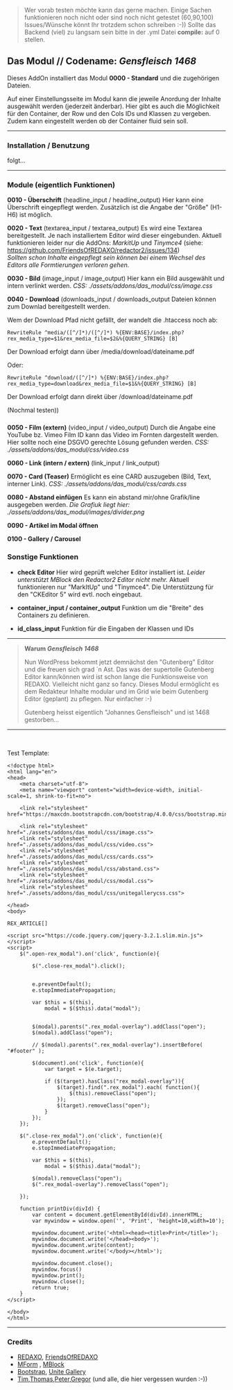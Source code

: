 > Wer vorab testen möchte kann das gerne machen. 
> Einige Sachen funktionieren noch nicht oder sind noch nicht getestet (60,90,100)
> Issues/Wünsche könnt Ihr trotzdem schon schreiben :-))
> Sollte das Backend (viel) zu langsam sein bitte in der .yml Datei **compile:** auf 0 stellen.
>



## Das Modul // Codename: _Gensfleisch 1468_ 

Dieses AddOn installiert das Modul **0000 - Standard** und die zugehörigen Dateien.

Auf einer Einstellungsseite im Modul kann die jeweile Anordung der Inhalte ausgewählt werden (jederzeit änderbar). Hier gibt es auch die Möglichkeit für den Container, der Row und den Cols IDs und Klassen zu vergeben. Zudem kann eingestellt werden ob der Container fluid sein soll.


---

### Installation / Benutzung

folgt...


---
### Module (eigentlich Funktionen)

**0010 - Überschrift** (headline_input / headline_output) 
Hier kann eine Überschrift eingepflegt werden. Zusätzlich ist die Angabe der "Größe" (H1-H6) ist möglich.

**0020 - Text** (textarea_input / textarea_output)
Es wird eine Textarea bereitgestellt. Je nach installiertem Editor wird dieser eingebunden. Aktuell funktionieren leider nur die AddOns: _MarkitUp_ und _Tinymce4_ (siehe: https://github.com/FriendsOfREDAXO/redactor2/issues/134)<br/>_Sollten schon Inhalte eingepflegt sein können bei einem Wechsel des Editors alle Formtierungen verloren gehen._


**0030 - Bild** (image_input / image_output)
Hier kann ein Bild ausgewählt und intern verlinkt werden.
*CSS: ./assets/addons/das_modul/css/image.css*  

**0040 - Download** (downloads_input / downloads_output
Dateien können zum Downlad bereitgestellt werden.

Wem der Download Pfad nicht gefällt, der wandelt die .htaccess noch ab:

    RewriteRule ^media/([^/]*)/([^/]*) %{ENV:BASE}/index.php?rex_media_type=$1&rex_media_file=$2&%{QUERY_STRING} [B]

Der Download erfolgt dann über /media/download/dateiname.pdf</p>

Oder:

    RewriteRule ^download/([^/]*) %{ENV:BASE}/index.php?rex_media_type=download&rex_media_file=$1&%{QUERY_STRING} [B]

Der Download erfolgt dann direkt über /download/dateiname.pdf

(Nochmal testen))

###
 
**0050 - Film (extern)** (video_input / video_output)
Durch die Angabe eine YouTube bz. Vimeo Film ID kann das Video im Fornten dargestellt werden. Hier sollte noch eine DSGVO gerechte Lösung gefunden werden.
*CSS: ./assets/addons/das_modul/css/video.css*


**0060 - Link (intern / extern)** (link_input / link_output)

**0070 - Card (Teaser)**
Ermöglicht es eine CARD auszugeben (Bild, Text, interner Link). *CSS: ./assets/addons/das_modul/css/cards.css*  

**0080 - Abstand einfügen**
Es kann ein abstand mir/ohne Grafik/line ausgegeben werden.
*Die Grafiuk liegt hier: ./assets/addons/das_modul/images/divider.png* 


**0090 - Artikel im Modal öffnen**

**0100 - Gallery / Carousel**



### Sonstige Funktionen

- **check Editor**
Hier wird geprüft welcher Editor installiert ist. _Leider unterstützt MBlock den Redactor2 Editor nicht mehr._ Aktuell funktionieren nur "MarkItUp" und "Tinymce4". Die Unterstützung für den "CKEditor 5" wird evtl. noch eingebaut. 

- **container_input / container_output**
Funktion um die "Breite" des Containers zu definieren. 

- **id_class_input**
Funktion für die Eingaben der Klassen und IDs

---

> **Warum _Gensfleisch 1468_**
>
> Nun WordPress bekommt jetzt demnächst den "Gutenberg" Editor und die freuen sich grad ´n Ast. Das was der supertolle Gutenberg Editor kann/können wird ist schon lange die Funktionsweise von REDAXO. Vielleicht nicht ganz so fancy. Dieses Modul ermöglicht es dem Redakteur Inhalte modular und im Grid wie beim Gutenberg Editor (geplant) zu pflegen. Nur einfacher :-)  
>
> Gutenberg heisst eigentlich "Johannes Gensfleisch" und ist 1468 gestorben...


---
<br/>

Test Template:

```
<!doctype html>
<html lang="en">
<head>
    <meta charset="utf-8">
    <meta name="viewport" content="width=device-width, initial-scale=1, shrink-to-fit=no">

    <link rel="stylesheet" href="https://maxcdn.bootstrapcdn.com/bootstrap/4.0.0/css/bootstrap.min.css">

    <link rel="stylesheet" href="./assets/addons/das_modul/css/image.css">
    <link rel="stylesheet" href="./assets/addons/das_modul/css/video.css">
    <link rel="stylesheet" href="./assets/addons/das_modul/css/cards.css">
    <link rel="stylesheet" href="./assets/addons/das_modul/css/abstand.css">
    <link rel="stylesheet" href="./assets/addons/das_modul/css/modal.css">
    <link rel="stylesheet" href="./assets/addons/das_modul/css/unitegallerycss.css">

</head>
<body>

REX_ARTICLE[]

<script src="https://code.jquery.com/jquery-3.2.1.slim.min.js"></script>
<script>
    $(".open-rex_modal").on('click', function(e){

        $(".close-rex_modal").click();


        e.preventDefault();
        e.stopImmediatePropagation;

        var $this = $(this),
            modal = $($this).data("modal");


        $(modal).parents(".rex_modal-overlay").addClass("open");
        $(modal).addClass("open");

        // $(modal).parents(".rex_modal-overlay").insertBefore( "#footer" );

        $(document).on('click', function(e){
            var target = $(e.target);

            if ($(target).hasClass("rex_modal-overlay")){
                $(target).find(".rex_modal").each( function(){
                    $(this).removeClass("open");
                });
                $(target).removeClass("open");
            }
        });
    });

    $(".close-rex_modal").on('click', function(e){
        e.preventDefault();
        e.stopImmediatePropagation;

        var $this = $(this),
            modal = $($this).data("modal");

        $(modal).removeClass("open");
        $(".rex_modal-overlay").removeClass("open");

    });

    function printDiv(divId) {
        var content = document.getElementById(divId).innerHTML;
        var mywindow = window.open('', 'Print', 'height=10,width=10');

        mywindow.document.write('<html><head><title>Print</title>');
        mywindow.document.write('</head><body>');
        mywindow.document.write(content);
        mywindow.document.write('</body></html>');

        mywindow.document.close();
        mywindow.focus()
        mywindow.print();
        mywindow.close();
        return true;
    }
</script>

</body>
</html>
```




___

### Credits

- [REDAXO](https://redaxo.org), [FriendsOfREDAXO](https://github.com/FriendsOfREDAXO)
- [MForm](https://github.com/FriendsOfREDAXO/mform) , [MBlock](https://github.com/FriendsOfREDAXO/mblock)
- [Bootstrap](https://getbootstrap.com/), [Unite Gallery](https://github.com/vvvmax/unitegallery/) 
- [Tim](https://github.com/orgs/FriendsOfREDAXO/people/elricco),[Thomas](https://github.com/orgs/FriendsOfREDAXO/people/tbaddade),[Peter](https://github.com/polarpixel),[Gregor](https://github.com/orgs/FriendsOfREDAXO/people/gharlan) (und alle, die hier vergessen wurden :-))